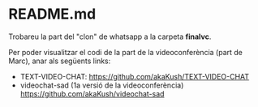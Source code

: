 # README.md

Trobareu la part del "clon" de whatsapp a la carpeta **finalvc**.

Per poder visualitzar el codi de la part de la videoconferència (part de Marc), anar als següents links:

- TEXT-VIDEO-CHAT: https://github.com/akaKush/TEXT-VIDEO-CHAT
- videochat-sad (1a versió de la videoconferència) https://github.com/akaKush/videochat-sad
